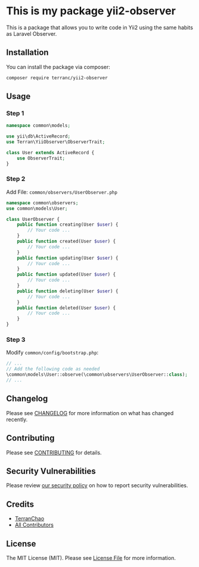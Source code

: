 # This is my package yii2-observer

This is a package that allows you to write code in Yii2 using the same habits as Laravel Observer.


## Installation

You can install the package via composer:

```bash
composer require terranc/yii2-observer
```

## Usage

### Step 1
```php
namespace common\models;

use yii\db\ActiveRecord;
use Terran\YiiObserver\ObserverTrait;

class User extends ActiveRecord {
    use ObserverTrait;
}
```

### Step 2
Add File: `common/observers/UserObserver.php`
```php
namespace common\observers;
use common\models\User;

class UserObserver {
    public function creating(User $user) {
        // Your code ...
    }
    public function created(User $user) {
        // Your code ...
    }
    public function updating(User $user) {
        // Your code ...
    }
    public function updated(User $user) {
        // Your code ...
    }
    public function deleting(User $user) {
        // Your code ...
    }
    public function deleted(User $user) {
        // Your code ...
    }
}

```

### Step 3
Modify `common/config/bootstrap.php`:
```php
// ...
// Add the following code as needed
\common\models\User::observe(\common\observers\UserObserver::class);
// ...
```



## Changelog

Please see [CHANGELOG](CHANGELOG.md) for more information on what has changed recently.

## Contributing

Please see [CONTRIBUTING](https://github.com/spatie/.github/blob/main/CONTRIBUTING.md) for details.

## Security Vulnerabilities

Please review [our security policy](../../security/policy) on how to report security vulnerabilities.

## Credits

- [TerranChao](https://github.com/terranc)
- [All Contributors](../../contributors)

## License

The MIT License (MIT). Please see [License File](LICENSE.md) for more information.
